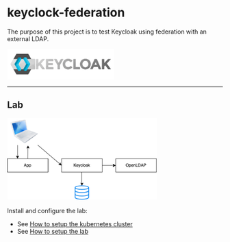 # keyclock-federation

The purpose of this project is to test Keycloak using federation with an external LDAP.

<img src="docs/images/keycloak-logo.png" width="250px" />

---

## Lab

<img src="docs/images/keycloak-federation.png" width="350px" />

Install and configure the lab:
- See [How to setup the kubernetes cluster](cluster/README.md)
- See [How to setup  the lab](lab/README.md)



